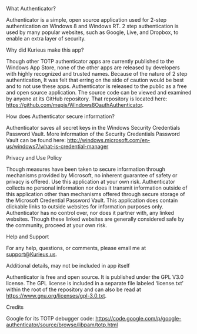 What Authenticator?

Authenticator is a simple, open source application used for 2-step authentication on Windows 8 and Windows RT. 2 step authentication is used by many popular websites, such as Google, Live, and Dropbox, to enable an extra layer of security.

Why did Kurieus make this app?

Though other TOTP authenticator apps are currently published to the Windows App Store, none of the other apps are released by developers with highly recognized and trusted names. Because of the nature of 2 step authentication, It was felt that erring on the side of caution would be best and to not use these apps. Authenticator is released to the public as a free and open source application. The source code can be viewed and examined by anyone at its GitHub repository. That repository is located here: https://github.com/mepis/Windows8OauthAuthenticator. 

How does Authenticator secure information?

Authenticator saves all secret keys in the Windows Security Credentials Password Vault. More information of the Security Credentials Password Vault can be found here: http://windows.microsoft.com/en-us/windows7/what-is-credential-manager

Privacy and Use Policy

Though measures have been taken to secure information through mechanisms provided by Microsoft, no inherent guarantee of safety or privacy is offered. Use this application at your own risk. 
Authenticator collects no personal information nor does it transmit information outside of this application other than mechanisms offered through secure storage of the Microsoft Credential Password Vault. 
This application does contain clickable links to outside websites for information purposes only. Authenticator has no control over, nor does it partner with, any linked websites. Though these linked websites are generally considered safe by the community, proceed at your own risk.

Help and Support

For any help, questions, or comments, please email me at support@Kurieus.us.

Additional details, may not be included in app itself

Authenticator is free and open source. It is published under the GPL V3.0 license.
The GPL license is included in a separate file labeled ‘license.txt’ within the root of the repository and can also be read at https://www.gnu.org/licenses/gpl-3.0.txt.

Credits

Google for its TOTP debugger code: https://code.google.com/p/google-authenticator/source/browse/libpam/totp.html
